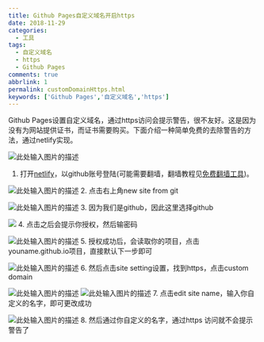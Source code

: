 ```yaml
---
title: Github Pages自定义域名开启https
date: 2018-11-29
categories:
  - 工具
tags:
  - 自定义域名
  - https
  - Github Pages
comments: true
abbrlink: 1
permalink: customDomainHttps.html
keywords: ['Github Pages','自定义域名','https']
---
```


Github Pages设置自定义域名，通过https访问会提示警告，很不友好。这是因为没有为网站提供证书，而证书需要购买。下面介绍一种简单免费的去除警告的方法，通过netlify实现。
<!-- more -->
![此处输入图片的描述][1]

 1. 打开[netlify](https://www.netlify.com/)，以github账号登陆(可能需要翻墙，翻墙教程见[免费翻墙工具](https://www.zybuluo.com/buzhimingyue/note/1316517))。
 
 ![此处输入图片的描述][2]
 2. 点击右上角new site from git
 
 ![此处输入图片的描述][3]
 3. 因为我们是github，因此这里选择github
 
 ![](http://piwgc559z.bkt.clouddn.com/18-11-29/56895543.jpg)
 4. 点击之后会提示你授权，然后输密码
 
 ![此处输入图片的描述][4]
 5. 授权成功后，会读取你的项目，点击youname.github.io项目，直接默认下一步即可
 
 ![此处输入图片的描述][5]
 6. 然后点击site setting设置，找到https，点击custom domain
 
 ![此处输入图片的描述][6]
 ![此处输入图片的描述][7]
 7. 点击edit site name，输入你自定义的名字，即可更改成功
 
 ![此处输入图片的描述][8]
 8. 然后通过你自定义的名字，通过https 访问就不会提示警告了




 


  [1]: http://piwgc559z.bkt.clouddn.com/18-11-29/22374790.jpg
  [2]: http://piwgc559z.bkt.clouddn.com/18-11-29/34199829.jpg
  [3]: http://piwgc559z.bkt.clouddn.com/18-11-29/23086520.jpg
  [4]: http://piwgc559z.bkt.clouddn.com/18-11-29/62933763.jpg
  [5]: http://piwgc559z.bkt.clouddn.com/18-11-29/3930489.jpg
  [6]: http://piwgc559z.bkt.clouddn.com/18-11-29/73819732.jpg
  [7]: http://piwgc559z.bkt.clouddn.com/18-11-29/42880127.jpg
  [8]: http://piwgc559z.bkt.clouddn.com/18-11-29/66150010.jpg